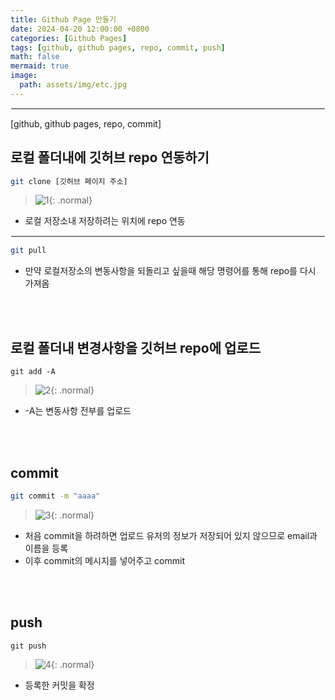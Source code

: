 ```yaml
---
title: Github Page 만들기
date: 2024-04-20 12:00:00 +0800
categories: [Github Pages]
tags: [github, github pages, repo, commit, push]
math: false
mermaid: true
image:
  path: assets/img/etc.jpg
---
```


<hr style="border:1px solid white">
[github, github pages, repo, commit]

## 로컬 폴더내에 깃허브 repo 연동하기
```bash
git clone [깃허브 페이지 주소]
```
> ![1](https://github.com/alphathx13/alphathx13.github.io/assets/163115993/01608b96-17b4-4af3-8e7a-a3649f00ae3b){: .normal}
- 로컬 저장소내 저장하려는 위치에 repo 연동

<hr style="border:1px solid white">

```bash
git pull
```
- 만약 로컬저장소의 변동사항을 되돌리고 싶을때 해당 명령어를 통해 repo를 다시 가져옴

<br/><br/>

## 로컬 폴더내 변경사항을 깃허브 repo에 업로드
```
git add -A
```
> ![2](https://github.com/alphathx13/alphathx13.github.io/assets/163115993/6905924c-25b8-482e-a689-4c4929cd43d5){: .normal}
- -A는 변동사항 전부를 업로드

<br/><br/>

## commit
```bash
git commit -m "aaaa"
```
> ![3](https://github.com/alphathx13/alphathx13.github.io/assets/163115993/fccebfce-5e46-4317-a6f1-1d5ec2f435e3){: .normal}
- 처음 commit을 하려하면 업로드 유저의 정보가 저장되어 있지 않으므로 email과 이름을 등록
- 이후 commit의 메시지를 넣어주고 commit

<br/><br/>

## push
```
git push
```
> ![4](https://github.com/alphathx13/alphathx13.github.io/assets/163115993/fe3ccc82-9e7e-4b35-af4e-b35d3b0119db){: .normal}
- 등록한 커밋을 확정